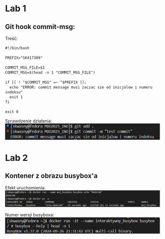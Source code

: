 # Lab 1
## Git hook commit-msg:
Treść:
```
#!/bin/bash

PREFIX="SK417309"

COMMIT_MSG_FILE=$1
COMMIT_MSG=$(head -n 1 "COMMIT_MSG_FILE")

if [[ ! "$COMMIT_MSG" =~ ^$PREFIX ]];
  echo "ERROR: commit message musi zaczac sie od inicjalow i numeru indeksu"
  exit 1
fi

exit 0
```
Sprawdzenie działania:
![Screen z ekranu - hook DZIALA es](test-commita.png)

# Lab 2
## Kontener z obrazu busybox'a

Efekt uruchomienia:
![Screen z ekranu - busybox uruchomiony](efekt-uruchomienia-busyboxa.png)

Numer wersji busyboxa:
![Screen po sprawdzeniu wersji busyboxa](numer-wersji-busyboxa.png)


